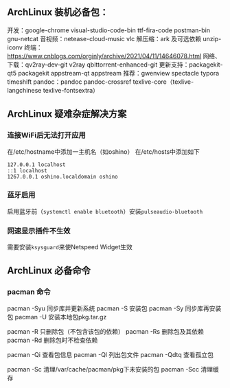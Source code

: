 ## ArchLinux 装机必备包：
开发：google-chrome visual-studio-code-bin ttf-fira-code postman-bin gnu-netcat
音视频：netease-cloud-music vlc
解压缩：ark 及可选依赖 unzip-iconv
终端：https://www.cnblogs.com/orginly/archive/2021/04/11/14646078.html
网络、下载：qv2ray-dev-git v2ray qbittorrent-enhanced-git
更新支持：packagekit-qt5 packagekit appstream-qt appstream
推荐：gwenview spectacle typora timeshift
pandoc：pandoc pandoc-crossref texlive-core（texlive-langchinese texlive-fontsextra）

## ArchLinux 疑难杂症解决方案
### 连接WiFi后无法打开应用
在/etc/hostname中添加一主机名（如oshino）
在/etc/hosts中添加如下
```
127.0.0.1 localhost
::1 localhost
1267.0.0.1 oshino.localdomain oshino
```
### 蓝牙启用
启用蓝牙前（`systemctl enable bluetooth`）安装`pulseaudio-bluetooth`

### 网速显示插件不生效

需要安装`ksysguard`来使Netspeed Widget生效

## ArchLinux 必备命令
### pacman 命令
pacman -Syu 同步库并更新系统
pacman -S 安装包
pacman -Sy 同步库再安装包
pacman -U 安装本地包pkg.tar.gz

pacman -R 只删除包（不包含该包的依赖）
pacman -Rs 删除包及其依赖
pacman -Rd 删除包时不检查依赖

pacman -Qi 查看包信息
pacman -Ql 列出包文件
pacman -Qdtq 查看孤立包

pacman -Sc 清理/var/cache/pacman/pkg下未安装的包
pacman -Scc 清理缓存